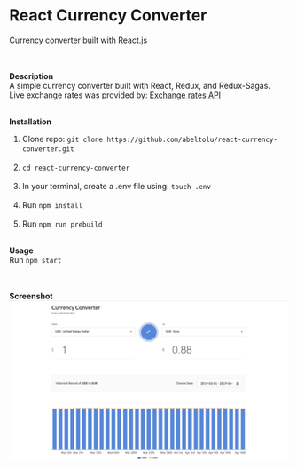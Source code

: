 # React Currency Converter
Currency converter built with React.js<br/><br/><br/>

<b>Description</b><br/>
A simple currency converter built with React, Redux, and Redux-Sagas.<br/>
Live exchange rates was provided by: <a href="https://exchangeratesapi.io" target="_blank">Exchange rates API</a>
<br/><br/>

<b>Installation</b><br/>
1. Clone repo: `git clone https://github.com/abeltolu/react-currency-converter.git`<br/><br/>
2. `cd react-currency-converter`<br/><br/>
3. In your terminal, create a .env file using: `touch .env`<br/><br/>
4. Run `npm install`<br/><br/>
5. Run `npm run prebuild`<br/><br/>

<b>Usage</b><br/>
Run `npm start`<br/><br/><br/>

<b>Screenshot</b>
![alt text](https://raw.githubusercontent.com/abeltolu/react-currency-converter/master/assets/screenshot.png)
